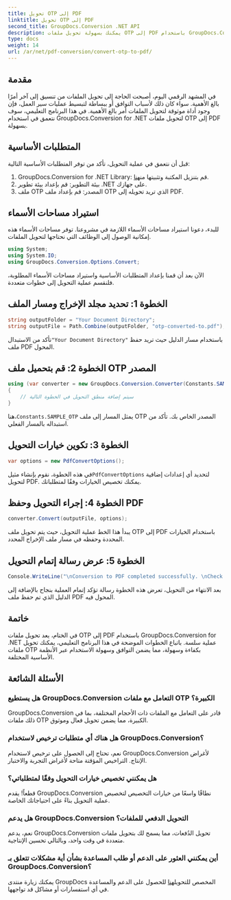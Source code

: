 ```yaml
---
title: تحويل OTP إلى PDF
linktitle: تحويل OTP إلى PDF
second_title: GroupDocs.Conversion .NET API
description: يمكنك بسهولة تحويل ملفات OTP إلى PDF باستخدام GroupDocs.Conversion for .NET. قم بتبسيط سير عملك باستخدام أداة تحويل الملفات البديهية هذه.
type: docs
weight: 14
url: /ar/net/pdf-conversion/convert-otp-to-pdf/
---
```

## مقدمة
في المشهد الرقمي اليوم، أصبحت الحاجة إلى تحويل الملفات من تنسيق إلى آخر أمرًا بالغ الأهمية. سواء كان ذلك لأسباب التوافق أو ببساطة لتبسيط عمليات سير العمل، فإن وجود أداة موثوقة لتحويل الملفات أمر بالغ الأهمية. في هذا البرنامج التعليمي، سوف نتعمق في استخدام GroupDocs.Conversion for .NET لتحويل ملفات OTP إلى PDF بسهولة.
## المتطلبات الأساسية
قبل أن نتعمق في عملية التحويل، تأكد من توفر المتطلبات الأساسية التالية:
1.  GroupDocs.Conversion for .NET Library: قم بتنزيل المكتبة وتثبيتها من[هنا](https://releases.groupdocs.com/conversion/net/).
2. بيئة التطوير: قم بإعداد بيئة تطوير .NET على جهازك.
3. ملف OTP المصدر: قم بإعداد ملف OTP الذي تريد تحويله إلى PDF.

## استيراد مساحات الأسماء
للبدء، دعونا استيراد مساحات الأسماء اللازمة في مشروعنا. توفر مساحات الأسماء هذه إمكانية الوصول إلى الوظائف التي نحتاجها لتحويل الملفات.

```csharp
using System;
using System.IO;
using GroupDocs.Conversion.Options.Convert;
```

الآن بعد أن قمنا بإعداد المتطلبات الأساسية واستيراد مساحات الأسماء المطلوبة، فلنقسم عملية التحويل إلى خطوات متعددة.
## الخطوة 1: تحديد مجلد الإخراج ومسار الملف
```csharp
string outputFolder = "Your Document Directory";
string outputFile = Path.Combine(outputFolder, "otp-converted-to.pdf");
```
 تأكد من الاستبدال`"Your Document Directory"` باستخدام مسار الدليل حيث تريد حفظ ملف PDF المحول.
## الخطوة 2: قم بتحميل ملف OTP المصدر
```csharp
using (var converter = new GroupDocs.Conversion.Converter(Constants.SAMPLE_OTP))
{
    // سيتم إضافة منطق التحويل في الخطوة التالية
}
```
 هنا،`Constants.SAMPLE_OTP` يمثل المسار إلى ملف OTP المصدر الخاص بك. تأكد من استبداله بالمسار الفعلي.
## الخطوة 3: تكوين خيارات التحويل
```csharp
var options = new PdfConvertOptions();
```
 في هذه الخطوة، نقوم بإنشاء مثيل`PdfConvertOptions` لتحديد أي إعدادات إضافية لتحويل PDF. يمكنك تخصيص الخيارات وفقًا لمتطلباتك.
## الخطوة 4: إجراء التحويل وحفظ PDF
```csharp
converter.Convert(outputFile, options);
```
يبدأ هذا الخط عملية التحويل، حيث يتم تحويل ملف OTP إلى PDF باستخدام الخيارات المحددة وحفظه في مسار ملف الإخراج المحدد.
## الخطوة 5: عرض رسالة إتمام التحويل
```csharp
Console.WriteLine("\nConversion to PDF completed successfully. \nCheck output in {0}", outputFolder);
```
بعد الانتهاء من التحويل، تعرض هذه الخطوة رسالة تؤكد إتمام العملية بنجاح بالإضافة إلى الدليل الذي تم حفظ ملف PDF المحول فيه.

## خاتمة
في الختام، يعد تحويل ملفات OTP إلى PDF باستخدام GroupDocs.Conversion for .NET عملية سلسة. باتباع الخطوات الموضحة في هذا البرنامج التعليمي، يمكنك تحويل ملفات OTP بكفاءة وسهولة، مما يضمن التوافق وسهولة الاستخدام عبر الأنظمة الأساسية المختلفة.
## الأسئلة الشائعة
### هل يستطيع GroupDocs.Conversion التعامل مع ملفات OTP الكبيرة؟
GroupDocs.Conversion قادر على التعامل مع الملفات ذات الأحجام المختلفة، بما في ذلك ملفات OTP الكبيرة، مما يضمن تحويل فعال وموثوق.
### هل هناك أي متطلبات ترخيص لاستخدام GroupDocs.Conversion؟
نعم، تحتاج إلى الحصول على ترخيص لاستخدام GroupDocs.Conversion لأغراض الإنتاج. التراخيص المؤقتة متاحة لأغراض التجربة والاختبار.
### هل يمكنني تخصيص خيارات التحويل وفقًا لمتطلباتي؟
قطعاً! يقدم GroupDocs.Conversion نطاقًا واسعًا من خيارات التخصيص لتخصيص عملية التحويل بناءً على احتياجاتك الخاصة.
### هل يدعم GroupDocs.Conversion التحويل الدفعي للملفات؟
نعم، يدعم GroupDocs.Conversion تحويل الدُفعات، مما يسمح لك بتحويل ملفات متعددة في وقت واحد، وبالتالي تحسين الإنتاجية.
### أين يمكنني العثور على الدعم أو طلب المساعدة بشأن أية مشكلات تتعلق بـ GroupDocs.Conversion؟
 يمكنك زيارة منتدى GroupDocs المخصص للتحويل[هنا](https://forum.groupdocs.com/c/conversion/11) للحصول على الدعم والمساعدة في أي استفسارات أو مشاكل قد تواجهها.